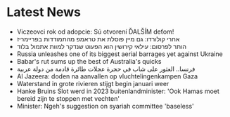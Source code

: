 # Latest News
-  Viczeovci rok od adopcie: Sú otvorení ĎALŠÍM deťom!
-  אחרי קולורדו: גם מיין פוסלת את טראמפ מהתמודדות בפריימריז
-  הותר לפרסום: עילאי קירושין הוא הפעוט שנדקר למוות אתמול בלוד
-  Russia unleashes one of its biggest aerial barrages yet against Ukraine
-  Babar's rut sums up the best of Australia's quicks
-  فرنسا.. العثور على شاب في حجرة عجلات طائرة قادمة من دولة عربية
-  Al Jazeera: doden na aanvallen op vluchtelingenkampen Gaza
-  Waterstand in grote rivieren stijgt begin januari weer
-  Hanke Bruins Slot werd in 2023 buitenlandminister: 'Ook Hamas moet bereid zijn te stoppen met vechten'
-  Minister: Ngeh's suggestion on syariah committee 'baseless'

